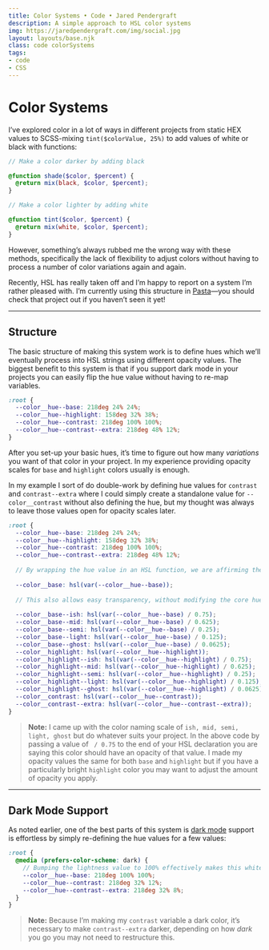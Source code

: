 ```yaml
---
title: Color Systems • Code • Jared Pendergraft
description: A simple approach to HSL color systems
img: https://jaredpendergraft.com/img/social.jpg
layout: layouts/base.njk
class: code colorSystems
tags:
- code
- CSS
---
```


# Color Systems

I’ve explored color in a lot of ways in different projects from static HEX values to SCSS-mixing `tint($colorValue, 25%)` to add values of white or black with functions:

```scss
// Make a color darker by adding black

@function shade($color, $percent) {
  @return mix(black, $color, $percent);
}

// Make a color lighter by adding white

@function tint($color, $percent) {
  @return mix(white, $color, $percent);
}
```

However, something’s always rubbed me the wrong way with these methods, specifically the lack of flexibility to adjust colors without having to process a number of color variations again and again.

Recently, HSL has really taken off and I’m happy to report on a system I’m rather pleased with. I’m currently using this structure in [Pasta](https://pasta.jaredpendergraft.com)—you should check that project out if you haven’t seen it yet!

***

## Structure

The basic structure of making this system work is to define hues which we’ll eventually process into HSL strings using different opacity values. The biggest benefit to this system is that if you support dark mode in your projects you can easily flip the hue value without having to re-map  variables.

```scss
:root {
  --color__hue--base: 218deg 24% 24%;
  --color__hue--highlight: 158deg 32% 38%;
  --color__hue--contrast: 218deg 100% 100%;
  --color__hue--contrast--extra: 218deg 48% 12%;
}
```

After you set-up your basic hues, it’s time to figure out how many _variations_ you want of that color in your project. In my experience providing opacity scales for `base` and `highlight` colors usually is enough.

In my example I sort of do double-work by defining hue values for `contrast` and `contrast--extra` where I could simply create a standalone value for `--color__contrast` without also defining the hue, but my thought was always to leave those values open for opacity scales later.

```scss
:root {
  --color__hue--base: 218deg 24% 24%;
  --color__hue--highlight: 158deg 32% 38%;
  --color__hue--contrast: 218deg 100% 100%;
  --color__hue--contrast--extra: 218deg 48% 12%;
  
  // By wrapping the hue value in an HSL function, we are affirming the model is HSL
  
  --color__base: hsl(var(--color__hue--base));
  
  // This also allows easy transparency, without modifying the core hue variable
  
  --color__base--ish: hsl(var(--color__hue--base) / 0.75);
  --color__base--mid: hsl(var(--color__hue--base) / 0.625);
  --color__base--semi: hsl(var(--color__hue--base) / 0.25);
  --color__base--light: hsl(var(--color__hue--base) / 0.125);
  --color__base--ghost: hsl(var(--color__hue--base) / 0.0625);
  --color__highlight: hsl(var(--color__hue--highlight));
  --color__highlight--ish: hsl(var(--color__hue--highlight) / 0.75);
  --color__highlight--mid: hsl(var(--color__hue--highlight) / 0.625);
  --color__highlight--semi: hsl(var(--color__hue--highlight) / 0.25);
  --color__highlight--light: hsl(var(--color__hue--highlight) / 0.125);
  --color__highlight--ghost: hsl(var(--color__hue--highlight) / 0.0625);
  --color__contrast: hsl(var(--color__hue--contrast));
  --color__contrast--extra: hsl(var(--color__hue--contrast--extra));
}
```

> **Note:** I came up with the color naming scale of `ish, mid, semi, light, ghost` but do whatever suits your project. In the above code by passing a value of ` / 0.75` to the end of your HSL declaration you are saying this color should have an opacity of that value. I made my opacity values the same for both `base` and `highlight` but if you have a particularly bright `highlight` color you may want to adjust the amount of opacity you apply.

***

## Dark Mode Support

As noted earlier, one of the best parts of this system is [dark mode](/code/conditional-dark-mode) support is effortless by simply re-defining the hue values for a few values:

```scss
:root {
  @media (prefers-color-scheme: dark) {
    // Bumping the lightness value to 100% effectively makes this white
    --color__hue--base: 218deg 100% 100%;
    --color__hue--contrast: 218deg 32% 12%;
    --color__hue--contrast--extra: 218deg 32% 8%;
  }
}
```

> **Note:** Because I’m making my `contrast` variable a dark color, it’s necessary to make `contrast--extra` darker, depending on how _dark_ you go you may not need to restructure this.